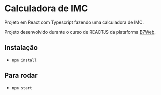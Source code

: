 # Calculadora de IMC

Projeto em React com Typescript fazendo uma calculadora de IMC.

Projeto desenvolvido durante o curso de REACTJS da plataforma [B7Web](https://b7web.com.br).

## Instalação

- `npm install`

## Para rodar

- `npm start`

